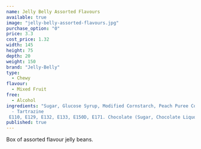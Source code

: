 ```yaml
---
name: Jelly Belly Assorted Flavours
available: true
image: "jelly-belly-assorted-flavours.jpg"
purchase_option: "0"
price: 3.3
cost_price: 1.32
width: 145
height: 75
depth: 20
weight: 150
brand: "Jelly-Belly"
type: 
  - Chewy
flavour: 
  - Mixed Fruit
free: 
  - Alcohol
ingredients: "Sugar, Glucose Syrup, Modified Cornstarch, Peach Puree Concentrate, Strawberry Puree, Acidity Regulators: E325, E330, E331. Natural and Artificial Flavourings, Blueberry Puree, Coconut, Colours: E100, E102 
  - Tartrazine
 E110, E129, E132, E133, E150D, E171. Chocolate (Sugar, Chocolate Liquor, Cocoa Butter. Emulsifier: E322 Soy. Flavouring: Vanillin), Lemon Puree, Glazing Agents: E901, E903, E904. Tangerine Juice, Cocoa Powder, Vitamin C, Salt, Tapioca Dextrin"
published: true
---
```

Box of assorted flavour jelly beans.